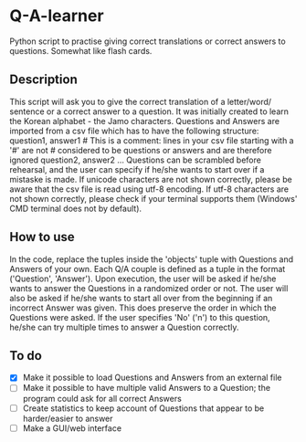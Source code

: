 # Q-A-learner
Python script to practise giving correct translations or correct answers to questions. Somewhat like flash cards. 

## Description
This script will ask you to give the correct translation of a letter/word/ sentence or a correct answer to a question. It was initially created to learn the Korean alphabet - the Jamo characters. Questions and Answers are imported from a csv file which has to have the following structure:
	question1, answer1
	# This is a comment: lines in your csv file starting with a '#' are not 
	# considered to be questions or answers and are therefore ignored
	question2, answer2
	...
Questions can be scrambled before rehearsal, and the user can specify if  he/she wants to start over if a mistaske is made. If unicode characters are not shown correctly, please be aware that the csv file is read using utf-8 encoding. If utf-8 characters are not shown correctly, please check if your terminal supports them (Windows' CMD terminal does not by default).

## How to use
In the code, replace the tuples inside the 'objects' tuple with Questions and Answers of your own. Each Q/A couple is defined as a tuple in the format ('Question', 'Answer'). Upon execution, the user will be asked if he/she wants to answer the Questions in a randomized order or not. The user will also be asked if he/she wants to start all over from the beginning if an incorrect Answer was given. This does preserve the order in which the Questions were asked. If the user specifies 'No' ('n') to this question, he/she can try multiple times to answer a Question correctly. 

## To do
- [x] Make it possible to load Questions and Answers from an external file
- [ ] Make it possible to have multiple valid Answers to a Question; the program could ask for all correct Answers
- [ ] Create statistics to keep account of Questions that appear to be harder/easier to answer
- [ ] Make a GUI/web interface 
